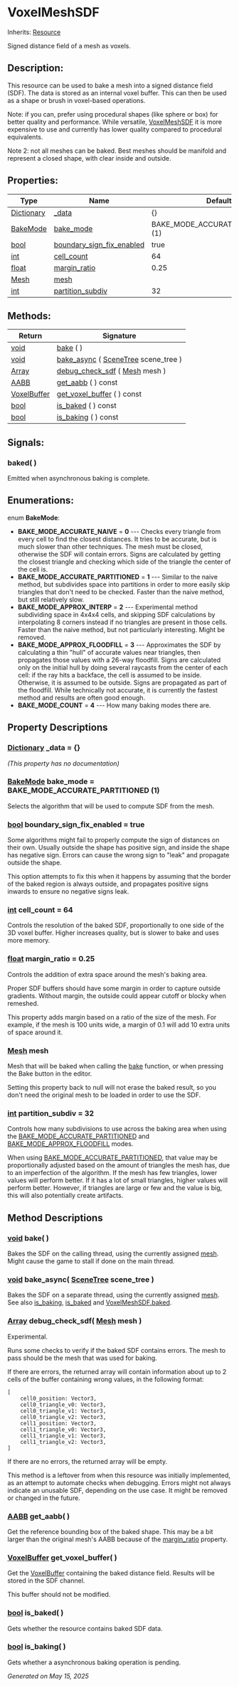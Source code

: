 # VoxelMeshSDF

Inherits: [Resource](https://docs.godotengine.org/en/stable/classes/class_resource.html)

Signed distance field of a mesh as voxels.

## Description:

This resource can be used to bake a mesh into a signed distance field (SDF). The data is stored as an internal voxel buffer. This can then be used as a shape or brush in voxel-based operations.


Note: if you can, prefer using procedural shapes (like sphere or box) for better quality and performance. While versatile, [VoxelMeshSDF](VoxelMeshSDF.md) it is more expensive to use and currently has lower quality compared to procedural equivalents.


Note 2: not all meshes can be baked. Best meshes should be manifold and represent a closed shape, with clear inside and outside.

## Properties:


Type                                                                                | Name                                                       | Default
----------------------------------------------------------------------------------- | ---------------------------------------------------------- | -----------------------------------
[Dictionary](https://docs.godotengine.org/en/stable/classes/class_dictionary.html)  | [_data](#i__data)                                          | {}
[BakeMode](VoxelMeshSDF.md#enumerations)                                            | [bake_mode](#i_bake_mode)                                  | BAKE_MODE_ACCURATE_PARTITIONED (1)
[bool](https://docs.godotengine.org/en/stable/classes/class_bool.html)              | [boundary_sign_fix_enabled](#i_boundary_sign_fix_enabled)  | true
[int](https://docs.godotengine.org/en/stable/classes/class_int.html)                | [cell_count](#i_cell_count)                                | 64
[float](https://docs.godotengine.org/en/stable/classes/class_float.html)            | [margin_ratio](#i_margin_ratio)                            | 0.25
[Mesh](https://docs.godotengine.org/en/stable/classes/class_mesh.html)              | [mesh](#i_mesh)                                            |
[int](https://docs.godotengine.org/en/stable/classes/class_int.html)                | [partition_subdiv](#i_partition_subdiv)                    | 32
<p></p>

## Methods:


Return                                                                    | Signature
------------------------------------------------------------------------- | -----------------------------------------------------------------------------------------------------------------------------
[void](#)                                                                 | [bake](#i_bake) ( )
[void](#)                                                                 | [bake_async](#i_bake_async) ( [SceneTree](https://docs.godotengine.org/en/stable/classes/class_scenetree.html) scene_tree )
[Array](https://docs.godotengine.org/en/stable/classes/class_array.html)  | [debug_check_sdf](#i_debug_check_sdf) ( [Mesh](https://docs.godotengine.org/en/stable/classes/class_mesh.html) mesh )
[AABB](https://docs.godotengine.org/en/stable/classes/class_aabb.html)    | [get_aabb](#i_get_aabb) ( ) const
[VoxelBuffer](VoxelBuffer.md)                                             | [get_voxel_buffer](#i_get_voxel_buffer) ( ) const
[bool](https://docs.godotengine.org/en/stable/classes/class_bool.html)    | [is_baked](#i_is_baked) ( ) const
[bool](https://docs.godotengine.org/en/stable/classes/class_bool.html)    | [is_baking](#i_is_baking) ( ) const
<p></p>

## Signals:

### baked( )

Emitted when asynchronous baking is complete.

## Enumerations:

enum **BakeMode**:

- <span id="i_BAKE_MODE_ACCURATE_NAIVE"></span>**BAKE_MODE_ACCURATE_NAIVE** = **0** --- Checks every triangle from every cell to find the closest distances. It tries to be accurate, but is much slower than other techniques. The mesh must be closed, otherwise the SDF will contain errors. Signs are calculated by getting the closest triangle and checking which side of the triangle the center of the cell is.
- <span id="i_BAKE_MODE_ACCURATE_PARTITIONED"></span>**BAKE_MODE_ACCURATE_PARTITIONED** = **1** --- Similar to the naive method, but subdivides space into partitions in order to more easily skip triangles that don't need to be checked. Faster than the naive method, but still relatively slow.
- <span id="i_BAKE_MODE_APPROX_INTERP"></span>**BAKE_MODE_APPROX_INTERP** = **2** --- Experimental method subdividing space in 4x4x4 cells, and skipping SDF calculations by interpolating 8 corners instead if no triangles are present in those cells. Faster than the naive method, but not particularly interesting. Might be removed.
- <span id="i_BAKE_MODE_APPROX_FLOODFILL"></span>**BAKE_MODE_APPROX_FLOODFILL** = **3** --- Approximates the SDF by calculating a thin "hull" of accurate values near triangles, then propagates those values with a 26-way floodfill. Signs are calculated only on the initial hull by doing several raycasts from the center of each cell: if the ray hits a backface, the cell is assumed to be inside. Otherwise, it is assumed to be outside. Signs are propagated as part of the floodfill. While technically not accurate, it is currently the fastest method and results are often good enough.
- <span id="i_BAKE_MODE_COUNT"></span>**BAKE_MODE_COUNT** = **4** --- How many baking modes there are.


## Property Descriptions

### [Dictionary](https://docs.godotengine.org/en/stable/classes/class_dictionary.html)<span id="i__data"></span> **_data** = {}

*(This property has no documentation)*

### [BakeMode](VoxelMeshSDF.md#enumerations)<span id="i_bake_mode"></span> **bake_mode** = BAKE_MODE_ACCURATE_PARTITIONED (1)

Selects the algorithm that will be used to compute SDF from the mesh.

### [bool](https://docs.godotengine.org/en/stable/classes/class_bool.html)<span id="i_boundary_sign_fix_enabled"></span> **boundary_sign_fix_enabled** = true

Some algorithms might fail to properly compute the sign of distances on their own. Usually outside the shape has positive sign, and inside the shape has negative sign. Errors can cause the wrong sign to "leak" and propagate outside the shape.

This option attempts to fix this when it happens by assuming that the border of the baked region is always outside, and propagates positive signs inwards to ensure no negative signs leak.

### [int](https://docs.godotengine.org/en/stable/classes/class_int.html)<span id="i_cell_count"></span> **cell_count** = 64

Controls the resolution of the baked SDF, proportionally to one side of the 3D voxel buffer. Higher increases quality, but is slower to bake and uses more memory.

### [float](https://docs.godotengine.org/en/stable/classes/class_float.html)<span id="i_margin_ratio"></span> **margin_ratio** = 0.25

Controls the addition of extra space around the mesh's baking area.

Proper SDF buffers should have some margin in order to capture outside gradients. Without margin, the outside could appear cutoff or blocky when remeshed.

This property adds margin based on a ratio of the size of the mesh. For example, if the mesh is 100 units wide, a margin of 0.1 will add 10 extra units of space around it.

### [Mesh](https://docs.godotengine.org/en/stable/classes/class_mesh.html)<span id="i_mesh"></span> **mesh**

Mesh that will be baked when calling the [bake](VoxelMeshSDF.md#i_bake) function, or when pressing the Bake button in the editor.

Setting this property back to null will not erase the baked result, so you don't need the original mesh to be loaded in order to use the SDF.

### [int](https://docs.godotengine.org/en/stable/classes/class_int.html)<span id="i_partition_subdiv"></span> **partition_subdiv** = 32

Controls how many subdivisions to use across the baking area when using the [BAKE_MODE_ACCURATE_PARTITIONED](VoxelMeshSDF.md#i_BAKE_MODE_ACCURATE_PARTITIONED) and [BAKE_MODE_APPROX_FLOODFILL](VoxelMeshSDF.md#i_BAKE_MODE_APPROX_FLOODFILL) modes.

When using [BAKE_MODE_ACCURATE_PARTITIONED](VoxelMeshSDF.md#i_BAKE_MODE_ACCURATE_PARTITIONED), that value may be proportionally adjusted based on the amount of triangles the mesh has, due to an imperfection of the algorithm. If the mesh has few triangles, lower values will perform better. If it has a lot of small triangles, higher values will perform better. However, if triangles are large or few and the value is big, this will also potentially create artifacts.

## Method Descriptions

### [void](#)<span id="i_bake"></span> **bake**( )

Bakes the SDF on the calling thread, using the currently assigned [mesh](VoxelMeshSDF.md#i_mesh). Might cause the game to stall if done on the main thread.

### [void](#)<span id="i_bake_async"></span> **bake_async**( [SceneTree](https://docs.godotengine.org/en/stable/classes/class_scenetree.html) scene_tree )

Bakes the SDF on a separate thread, using the currently assigned [mesh](VoxelMeshSDF.md#i_mesh). See also [is_baking](VoxelMeshSDF.md#i_is_baking), [is_baked](VoxelMeshSDF.md#i_is_baked) and [VoxelMeshSDF.baked](VoxelMeshSDF.md#signals).

### [Array](https://docs.godotengine.org/en/stable/classes/class_array.html)<span id="i_debug_check_sdf"></span> **debug_check_sdf**( [Mesh](https://docs.godotengine.org/en/stable/classes/class_mesh.html) mesh )

Experimental.

Runs some checks to verify if the baked SDF contains errors. The mesh to pass should be the mesh that was used for baking.

If there are errors, the returned array will contain information about up to 2 cells of the buffer containing wrong values, in the following format:

```
[
	cell0_position: Vector3,
	cell0_triangle_v0: Vector3,
	cell0_triangle_v1: Vector3,
	cell0_triangle_v2: Vector3,
	cell1_position: Vector3,
	cell1_triangle_v0: Vector3,
	cell1_triangle_v1: Vector3,
	cell1_triangle_v2: Vector3,
]
```
If there are no errors, the returned array will be empty.

This method is a leftover from when this resource was initially implemented, as an attempt to automate checks when debugging. Errors might not always indicate an unusable SDF, depending on the use case. It might be removed or changed in the future.

### [AABB](https://docs.godotengine.org/en/stable/classes/class_aabb.html)<span id="i_get_aabb"></span> **get_aabb**( )

Get the reference bounding box of the baked shape. This may be a bit larger than the original mesh's AABB because of the [margin_ratio](VoxelMeshSDF.md#i_margin_ratio) property.

### [VoxelBuffer](VoxelBuffer.md)<span id="i_get_voxel_buffer"></span> **get_voxel_buffer**( )

Get the [VoxelBuffer](VoxelBuffer.md) containing the baked distance field. Results will be stored in the SDF channel.

This buffer should not be modified.

### [bool](https://docs.godotengine.org/en/stable/classes/class_bool.html)<span id="i_is_baked"></span> **is_baked**( )

Gets whether the resource contains baked SDF data.

### [bool](https://docs.godotengine.org/en/stable/classes/class_bool.html)<span id="i_is_baking"></span> **is_baking**( )

Gets whether a asynchronous baking operation is pending.

_Generated on May 15, 2025_
